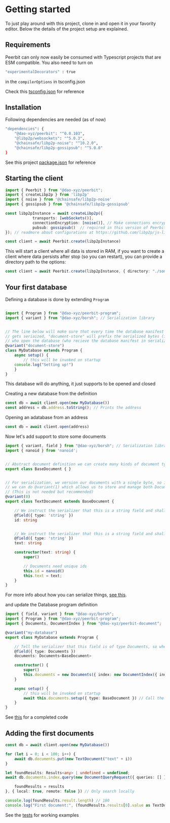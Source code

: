 # Getting started
To just play around with this project, clone in and open it in your favority editor. 
Below the details of the project setup are explained.

## Requirements
Peerbit can only now easily be consumed with Typescript projects that are ESM compatible. You also need to turn on 

```sh
"experimentalDecorators" : true
```
in the `compilerOptions` in tsconfig.json

Check this [tsconfig.json](./tsconfig.json) for reference

## Installation
Following dependencies are needed (as of now)

```sh
"dependencies": {
	"@dao-xyz/peerbit": "^0.0.103",
	"@libp2p/websockets": "^5.0.3",
	"@chainsafe/libp2p-noise": "^10.2.0",
	"@chainsafe/libp2p-gossipsub": "^5.0.0"
}
```

See this project [package.json](./package.json) for reference

## Starting the client 
```typescript 
import { Peerbit } from "@dao-xyz/peerbit";
import { createLibp2p } from 'libp2p'
import { noise } from '@chainsafe/libp2p-noise'
import { gossipsub } from '@chainsafe/libp2p-gossipsub'

const libp2pInstance = await createLibp2p({
			transports: [webSockets()],
			connectionEncryption: [noise()], // Make connections encrypted
			pubsub: gossipsub()  // required in this version of Peerbit, but will not in the future
}); // readmore about configurations at https://github.com/libp2p/js-libp2p

const client = await Peerbit.create(libp2pInstance)
```
This will start a client where all data is stored in RAM, if you want to create a client where data persists after stop (so you can restart), you can provide a directory path to the options: 
```typescript
const client = await Peerbit.create(libp2pInstance, { directory: "./some-folder" })
```

## Your first database
Defining a database is done by extending ```Program```

```typescript

import { Program } from "@dao-xyz/peerbit-program";
import { variant } from "@dao-xyz/borsh"; // Serialization library


// The line below will make sure that every time the database manifest
// gets seriaized, "document-store" will prefix the serialized bytes (in UTF-8 encoding) so that peers
// who open the database (who recieve the database manifest in serialized bytes) can decode into this particular class. 
@variant("document-store") 
class MyDatabase extends Program {
    async setup() {
        // this will be invoked on startup
	console.log("Setting up!")
    }
}

```

This database will do anything, it just supports to be opened and closed 

Creating a new database from the definition
```typescript
const db = await client.open(new MyDatabase())
const address = db.address.toString(); // Prints the address
```

Opening an adatabase from an address
```typescript 
const db = await client.open(address)
```


Now let's add support to store some documents


```typescript
import { variant, field } from "@dao-xyz/borsh"; // Serialization library
import { nanoid } from 'nanoid';


// Abstract document definition we can create many kinds of document types from
export class BaseDocument { }


// For serialization, we version our documents with a single byte, so in the future, if we want to upgrade our document definition
// we can do @variant(1) which allows us to store and manage both Documents of type variant 0 and variant 1 in our Document database
// (This is not needed but recommended)
@variant(0)
export class TextDocument extends BaseDocument {

	// We instruct the serializer that this is a string field and shall be serialized when we save documents
	@field({ type: 'string' })
	id: string 


	// We instruct the serializer that this is a string field and shall be serialized when we save documents
	@field({ type: 'string' }) 
	text: string

	constructor(text: string) {
		super()

		// Documents need unique ids
		this.id = nanoid()
		this.text = text;
	}
}
```
For more info about how you can serialize things, [see this](https://github.com/dao-xyz/borsh-ts). 

and update the Database program definition

```typescript
import { field, variant } from "@dao-xyz/borsh";
import { Program } from "@dao-xyz/peerbit-program";
import { Documents, DocumentIndex } from "@dao-xyz/peerbit-document";

@variant("my-database")
export class MyDatabase extends Program {

	// Tell the serializer that this field is of type Documents, so when other peers open this database they know exactly how to intepret this field
	@field({ type: Documents })
	documents: Documents<BaseDocument>

	constructor() {
		super()
		this.documents = new Documents({ index: new DocumentIndex({ indexBy: 'id' }) }) // Construct the document store
	}

	async setup() {
		// this will be invoked on startup
		await this.documents.setup({ type: BaseDocument }) // Call the setup function on this.documents 
	}
}

```

See [this](./src/index.ts) for a completed code



## Adding the first documents
```typescript 
const db = await client.open(new MyDatabase())

for (let i = 0; i < 100; i++) {
	await db.documents.put(new TextDocument("text" + i))
}

let foundResults: Results<any> | undefined = undefined;
await db.documents.index.query(new DocumentQueryRequest({ queries: [] }), (results, from) => {

	foundResults = results
}, { local: true, remote: false }) // Only search locally

console.log(foundResults.result.length) // 100
console.log("First document:", (foundResults.results[0].value as TextDocument).text)
```

See the [tests](./src/index.test.ts) for working examples
